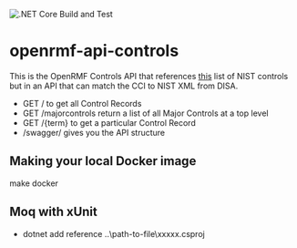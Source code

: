 ![.NET Core Build and Test](https://github.com/Cingulara/openrmf-api-controls/workflows/.NET%20Core%20Build%20and%20Test/badge.svg)

# openrmf-api-controls
This is the OpenRMF Controls API that references [this](https://nvd.nist.gov/800-53/Rev4) list of 
NIST controls but in an API that can match the CCI to NIST XML from DISA.

* GET / to get all Control Records
* GET /majorcontrols return a list of all Major Controls at a top level
* GET /{term} to get a particular Control Record
* /swagger/ gives you the API structure

## Making your local Docker image
make docker

## Moq with xUnit
* dotnet add reference ..\path-to-file\xxxxx.csproj